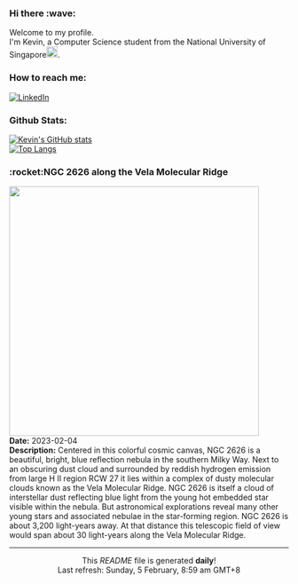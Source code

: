 <h3>Hi there :wave:</h3>

Welcome to my profile.   
I'm Kevin, a Computer Science student from the National University of Singapore<img src="https://img.icons8.com/color/96/000000/singapore-circular.png" width="20px"/>.</p>

<h3>How to reach me: </h3>
<a href="https://www.linkedin.com/in/kevin-foong/"><img alt="LinkedIn" src="https://img.shields.io/badge/linkedin-%230077B5.svg?&style=for-the-badge&logo=linkedin&logoColor=white" /></a> 

<h3>Github Stats: </h3> 

[![Kevin's GitHub stats](https://github-readme-stats.vercel.app/api?username=kevin9foong&theme=tokyonight)](https://github.com/anuraghazra/github-readme-stats) <br/>
[![Top Langs](https://github-readme-stats.vercel.app/api/top-langs/?username=kevin9foong&layout=compact&theme=tokyonight)](https://github.com/anuraghazra/github-readme-stats)

<h3>:rocket:NGC 2626 along the Vela Molecular Ridge</h3> 
<img width="450" src="https:&#x2F;&#x2F;apod.nasa.gov&#x2F;apod&#x2F;image&#x2F;2302&#x2F;NGC_2626_CDK_700_II_20_Jan_2023.jpg" /><br/>
<b>Date:</b> 2023-02-04<br/>
<b>Description:</b> Centered in this colorful cosmic canvas, NGC 2626 is a beautiful, bright, blue reflection nebula in the southern Milky Way. Next to an obscuring dust cloud and surrounded by reddish hydrogen emission from large H II region RCW 27 it lies within a complex of dusty molecular clouds known as the Vela Molecular Ridge. NGC 2626 is itself a cloud of interstellar dust reflecting blue light from the young hot embedded star visible within the nebula. But astronomical explorations reveal many other young stars and associated nebulae in the star-forming region. NGC 2626 is about 3,200 light-years away. At that distance this telescopic field of view would span about 30 light-years along the Vela Molecular Ridge.<br/>

------------
<p align="center">This <i>README</i> file is generated <b>daily</b>!</br>
Last refresh: Sunday, 5 February, 8:59 am GMT+8<br />